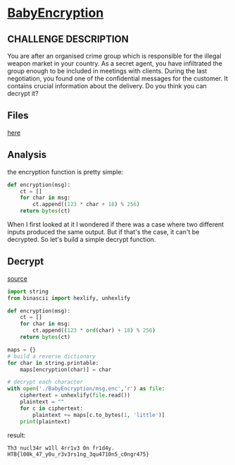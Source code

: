 # [BabyEncryption](https://app.hackthebox.com/challenges/babyencryption)

## CHALLENGE DESCRIPTION

You are after an organised crime group which is responsible for the illegal weapon market in your country. As a secret agent, you have infiltrated the group enough to be included in meetings with clients. During the last negotiation, you found one of the confidential messages for the customer. It contains crucial information about the delivery. Do you think you can decrypt it?

## Files

[here](./BabyEncryption/)

## Analysis

the encryption function is pretty simple:

```python
def encryption(msg):
    ct = []
    for char in msg:
        ct.append((123 * char + 18) % 256)
    return bytes(ct)
```

When I first looked at it I wondered if there was a case where two different inputs produced the same output. But if that's the case, it can't be decrypted. So let's build a simple decrypt function.

## Decrypt

[source](./decrypt.py)

```python
import string
from binascii import hexlify, unhexlify

def encryption(msg):
    ct = []
    for char in msg:
        ct.append((123 * ord(char) + 18) % 256)
    return bytes(ct)

maps = {}
# build a reverse dictionary
for char in string.printable:
    maps[encryption(char)] = char

# decrypt each character
with open('./BabyEncryption/msg.enc','r') as file:
    ciphertext = unhexlify(file.read())
    plaintext = ""
    for c in ciphertext:
        plaintext += maps[c.to_bytes(1, 'little')]
    print(plaintext)
```

result:

```text
Th3 nucl34r w1ll 4rr1v3 0n fr1d4y.
HTB{l00k_47_y0u_r3v3rs1ng_3qu4710n5_c0ngr475}
```
